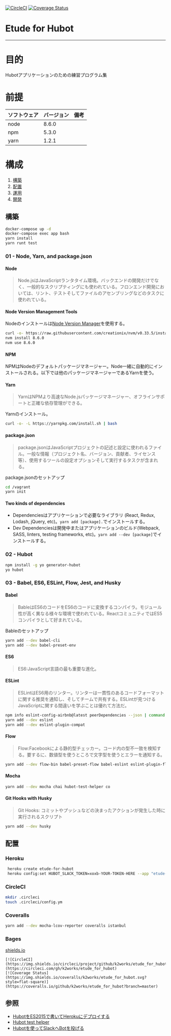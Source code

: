 [![CircleCI](https://img.shields.io/circleci/project/github/k2works/etude_for_hubot.svg)](https://circleci.com/gh/k2works/etude_for_hubot)
[![Coverage Status](https://coveralls.io/repos/github/k2works/etude_for_hubot/badge.svg?branch=master)](https://coveralls.io/github/k2works/etude_for_hubot?branch=master)

# Etude for Hubot
  
---
# 目的
  
Hubotアプリケーションのための練習プログラム集
  
# 前提
  
| ソフトウェア   | バージョン   | 備考        |
|:---------------|:-------------|:------------|
| node           |8.6.0    |             |
| npm            |5.3.0  |             |
| yarn           |1.2.1   |             |
  
  
# 構成
  
1. [構築](#構築 )
1. [配置](#配置 )
1. [運用](#運用 )
1. [開発](#開発 )
  
## 構築

```bash
docker-compose up -d
docker-compose exec app bash
yarn install
yarn runt test
```
  
### 01 - Node, Yarn, and package.json
  
#### Node
  
>   Node.jsはJavaScriptランタタイム環境。バックエンドの開発だけでなく、一般的なスクリプティングにも使われている。フロンエンド開発においては、リント、テストそしてファイルのアセンブリングなどのタスクに使われている。
  
#### Node Version Management Tools
  
Nodeのインストールは[Node Version Manager](https://github.com/creationix/nvm )を使用する。
```bash
curl -o- https://raw.githubusercontent.com/creationix/nvm/v0.33.5/install.sh | bash
nvm install 8.6.0
nvm use 8.6.0
```
  
#### NPM
  
NPMはNodeのデフォルトパッケージマネージャー。Node一緒に自動的にインストールされる。以下では他のパッケージマネージャーであるYarnを使う。
  
#### Yarn
  
> YarnはNPMより高速なNode.jsパッケージマネージャー、オフラインサポートと正確な依存管理ができる。
  
Yarnのインストール。
```bash
curl -o- -L https://yarnpkg.com/install.sh | bash
```
  
#### package.json
  
> package.jsonはJavaScriptプロジェクトの記述と設定に使われるファイル。一般な情報（プロジェクト名、バージョン、貢献者、ライセンス等）、使用するツールの設定オプションそして実行するタスクが含まれる。
  
package.jsonのセットアップ
````bash
cd /vagrant
yarn init
````
  
#### Two kinds of dependencies
  
+ Dependenciesはアプリケーションで必要なライブラリ (React, Redux, Lodash, jQuery, etc)。`yarn add [package].`でインストールする。
+ Dev Dependenciesは開発中またはアプリケーションのビルド(Webpack, SASS, linters, testing frameworks, etc)。`yarn add --dev [package]`でインストールする。
  
### 02 - Hubot
  
```bash
npm install -g yo generator-hubot
yo hubot
```
  
### 03 - Babel, ES6, ESLint, Flow, Jest, and Husky
  
#### Babel
  
> BableはES6のコードをES6のコードに変換するコンパイラ。モジュール性が高く異なる様々な環境で使われている。ReactコミュニティではES5コンパイラとして好まれている。
  
Bableのセットアップ
```bash
yarn add --dev babel-cli
yarn add --dev babel-preset-env
```
  
#### ES6
  
> ES6:JavaScript言語の最も重要な進化。
  
#### ESLint
  
> ESLintはES6用のリンター。リンターは一貫性のあるコードフォーマットに関する推奨を通知し、そしてチームで共有する。ESLintが見つけるJavaScriptに関する間違いを学ぶことは優れて方法だ。
  
```bash
npm info eslint-config-airbnb@latest peerDependencies --json | command sed 's/[\{\},]//g ; s/: /@/g' | xargs yarn add --dev eslint-config-airbnb@latest
yarn add --dev eslint
yarn add --dev eslint-plugin-compat
```
  
#### Flow
  
> Flow:Facebookによる静的型チェッカー。コード内の型不一致を検知する。要するに、数値型を使うところで文字型を使うとエラーを通知する。
  
```bash
yarn add --dev flow-bin babel-preset-flow babel-eslint eslint-plugin-flowtype
```
  
#### Mocha
    
```bash
yarn add --dev mocha chai hubot-test-helper co
```
  
#### Git Hooks with Husky
  
> Git Hooks: コミットやプッシュなどの決まったアクションが発生した時に実行されるスクリプト
  
```bash
yarn add --dev husky
```

## 配置
### Heroku
  
```bash
 heroku create etude-for-hubot
 heroku config:set HUBOT_SLACK_TOKEN=xoxb-YOUR-TOKEN-HERE --app "etude-for-hubot" 
```

### CircleCI
  
```bash
mkdir .circleci
touch .circleci/config.ym
```
  
### Coveralls
  
```bash
yarn add --dev mocha-lcov-reporter coveralls istanbul
```
  
### Bages
  
[shields.io](http://shields.io/ )
  
```text
[![CircleCI](https://img.shields.io/circleci/project/github/k2works/etude_for_hubot.svg)](https://circleci.com/gh/k2works/etude_for_hubot)
[![Coverage Status](https://img.shields.io/coveralls/k2works/etude_for_hubot.svg?style=flat-square)](https://coveralls.io/github/k2works/etude_for_hubot?branch=master)
```
  

## 参照
+ [HubotをES2015で書いてHerokuにデプロイする](http://dackdive.hateblo.jp/entry/2016/07/13/210000)
+ [Hubot test helper](https://github.com/mtsmfm/hubot-test-helper)
+ [Hubotを使ってSlackへBotを投げる](https://qiita.com/shosho/items/057d7b67d1dd3a700554)
